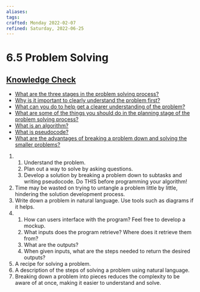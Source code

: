 ```yaml
---
aliases:
tags:
crafted: Monday 2022-02-07
refined: Saturday, 2022-06-25
---
```


# 6.5 Problem Solving

## [Knowledge Check](https://www.theodinproject.com/paths/foundations/courses/foundations/lessons/problem-solving#knowledge-check)

- [What are the three stages in the problem solving process?](https://www.theodinproject.com/paths/foundations/courses/foundations/lessons/problem-solving#problem-solving-stages)
- [Why is it important to clearly understand the problem first?](https://www.theodinproject.com/paths/foundations/courses/foundations/lessons/problem-solving#important-understand-problem)
- [What can you do to help get a clearer understanding of the problem?](https://www.theodinproject.com/paths/foundations/courses/foundations/lessons/problem-solving#help-understand-problem)
- [What are some of the things you should do in the planning stage of the problem solving process?](https://www.theodinproject.com/paths/foundations/courses/foundations/lessons/problem-solving#planning-stage)
- [What is an algorithm?](https://www.theodinproject.com/paths/foundations/courses/foundations/lessons/problem-solving#algorithm)
- [What is pseudocode?](https://www.theodinproject.com/paths/foundations/courses/foundations/lessons/problem-solving#pseudo)
- [What are the advantages of breaking a problem down and solving the smaller problems?](https://www.theodinproject.com/paths/foundations/courses/foundations/lessons/problem-solving#breaking-problem)

1. 1. Understand the problem.
   2. Plan out a way to solve by asking questions.
   3. Develop a solution by breaking a problem down to subtasks and writing pseudocode. Do THIS before programming your algorithm!
2. Time may be wasted on trying to untangle a problem little by little, hindering the solution development process.
3. Write down a problem in natural language. Use tools such as diagrams if it helps.
4. 1. How can users interface with the program? Feel free to develop a mockup.
   2. What inputs does the program retrieve? Where does it retrieve them from?
   3. What are the outputs?
   4. When given inputs, what are the steps needed to return the desired outputs?
5. A recipe for solving a problem.
6. A description of the steps of solving a problem using natural language.
7. Breaking down a problem into pieces reduces the complexity to be aware of at once, making it easier to understand and solve.
